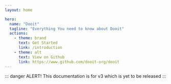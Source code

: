 ```yaml
---
layout: home

hero:
  name: "Dooit"
  tagline: "Everything You need to know about Dooit"
  actions:
    - theme: brand
      text: Get Started
      link: /introduction
    - theme: alt
      text: View on Github
      link: https://www.github.com/dooit-org/dooit
---
```


::: danger ALERT!
This documentation is for v3 which is yet to be released
:::
